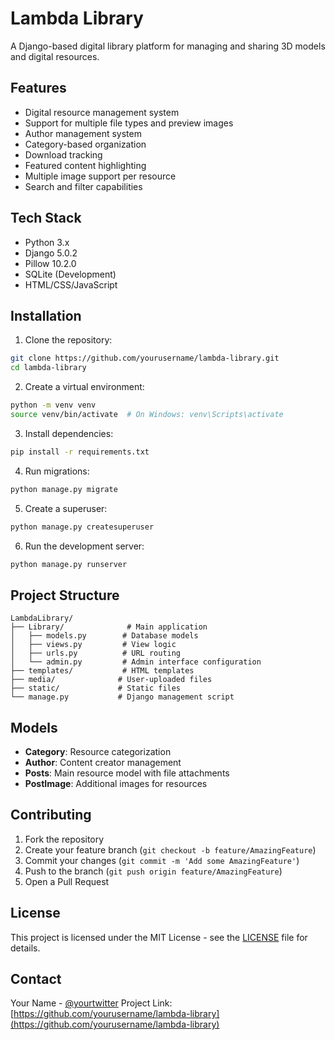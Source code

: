 # Lambda Library

A Django-based digital library platform for managing and sharing 3D models and digital resources.

## Features

- Digital resource management system
- Support for multiple file types and preview images
- Author management system
- Category-based organization
- Download tracking
- Featured content highlighting
- Multiple image support per resource
- Search and filter capabilities

## Tech Stack

- Python 3.x
- Django 5.0.2
- Pillow 10.2.0
- SQLite (Development)
- HTML/CSS/JavaScript

## Installation

1. Clone the repository:
```bash
git clone https://github.com/yourusername/lambda-library.git
cd lambda-library
```

2. Create a virtual environment:
```bash
python -m venv venv
source venv/bin/activate  # On Windows: venv\Scripts\activate
```

3. Install dependencies:
```bash
pip install -r requirements.txt
```

4. Run migrations:
```bash
python manage.py migrate
```

5. Create a superuser:
```bash
python manage.py createsuperuser
```

6. Run the development server:
```bash
python manage.py runserver
```

## Project Structure

```
LambdaLibrary/
├── Library/              # Main application
│   ├── models.py        # Database models
│   ├── views.py         # View logic
│   ├── urls.py          # URL routing
│   └── admin.py         # Admin interface configuration
├── templates/           # HTML templates
├── media/              # User-uploaded files
├── static/             # Static files
└── manage.py           # Django management script
```

## Models

- **Category**: Resource categorization
- **Author**: Content creator management
- **Posts**: Main resource model with file attachments
- **PostImage**: Additional images for resources

## Contributing

1. Fork the repository
2. Create your feature branch (`git checkout -b feature/AmazingFeature`)
3. Commit your changes (`git commit -m 'Add some AmazingFeature'`)
4. Push to the branch (`git push origin feature/AmazingFeature`)
5. Open a Pull Request

## License

This project is licensed under the MIT License - see the [LICENSE](LICENSE) file for details.

## Contact

Your Name - [@yourtwitter](https://twitter.com/yourtwitter)
Project Link: [https://github.com/yourusername/lambda-library](https://github.com/yourusername/lambda-library) 
